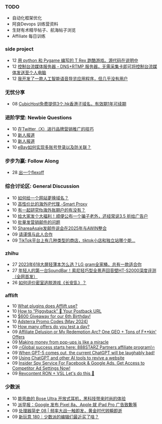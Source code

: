 ### TODO
-  自动化框架优化
-  阿良Devops 训练营资料
-  生财有术精华帖子、航海帖子浏览
-  Affiliate 每日训练

### side project
<!-- sideproject:START -->
-  12 [用 python 和 Pygame 编写的 T Rex 跑酷游戏。源代码在说明中](https://www.youtube.com/watch?v=pZySIXSelCA)
-  12 [控制台流媒体服务器 - DNS+RTMP 服务器，无需采集卡即可将控制台流媒体发送至个人电脑](https://github.com/Aioros/console-streaming-server)
-  12 [我开发了一款人工智能语音导览应用程序，但几乎没有用户](https://www.reddit.com/r/SideProject/comments/18gpp0e/ive_built_an_ai_audio_tour_app_but_have_almost_no/)<!-- sideproject:END -->


### 无忧分享
<!-- ruyo:START -->
-  08 [CubicHost免费提供3个.hk香港子域名，有效期1年可续期](https://51.ruyo.net/18660.html)<!-- ruyo:END -->

### 进阶学堂: Newbie Questions
<!-- advertcn1:START -->
-  10 [在Twitter（X）进行品牌营销推广的技巧](https://www.advertcn.com/thread-114957-1-1.html)
-  10 [新人报道](https://www.advertcn.com/thread-114956-1-1.html)
-  10 [新人报道](https://www.advertcn.com/thread-114955-1-1.html)
-  10 [eBay如何实现多账号登录以及防关联？](https://www.advertcn.com/thread-114952-1-1.html)<!-- advertcn1:END -->

### 步步为赢: Follow Along
<!-- advertcn2:START -->
-  28 [出一个flexoff](https://www.advertcn.com/thread-114847-1-1.html)<!-- advertcn2:END -->

### 综合讨论区: General Discussion
<!-- advertcn3:START -->
-  10 [如何给一个网站更换域名？](https://www.advertcn.com/thread-114961-1-1.html)
-  10 [高性价比的海外IP代理,-Smart Proxy](https://www.advertcn.com/thread-114959-1-1.html)
-  10 [有一起研究fb海外账期户的有没有？](https://www.advertcn.com/thread-114954-1-1.html)
-  10 [给大家发个大福利！顺便公布一个骗子老外，还经常说3.5 折给广告户](https://www.advertcn.com/thread-114953-1-1.html)
-  10 [批量发营销邮件的问题](https://www.advertcn.com/thread-114950-1-1.html)
-  10 [ShareaAsale发邮件说会在2025年与AWIN整合](https://www.advertcn.com/thread-114949-1-1.html)
-  09 [请谨慎与此人合作](https://www.advertcn.com/thread-114948-1-1.html)
-  09 [TikTok平台上有几种类型的商店，tiktok小店和独立站哪个能...](https://www.advertcn.com/thread-114945-1-1.html)<!-- advertcn3:END -->


### zhihu
<!-- zhihu:START -->
-  27 [2023年618大屏轻薄本怎么选？LG gram全家桶，总有一款适合你](http://zhuanlan.zhihu.com/p/632641888?utm_campaign=rss&utm_medium=rss&utm_source=rss&utm_content=title)
-  27 [年轻人的第一台SoundBar！索尼轻巧型全景声回音壁HT-S2000深度评测（全网首发）](http://zhuanlan.zhihu.com/p/630990296?utm_campaign=rss&utm_medium=rss&utm_source=rss&utm_content=title)
-  26 [如何评价密室逃脱游戏《长安乱》？](http://www.zhihu.com/question/563950552/answer/3045961312?utm_campaign=rss&utm_medium=rss&utm_source=rss&utm_content=title)<!-- zhihu:END -->

### afflift
<!-- afflift:START -->
-  10 [What plugins does Afflift use?](https://afflift.com/f/threads/what-plugins-does-afflift-use.13101/)
-  10 [How to “Piggyback” 🐷 Your Postback URL](https://afflift.com/f/threads/how-to-%E2%80%9Cpiggyback%E2%80%9D-%F0%9F%90%B7-your-postback-url.9986/)
-  10 [$600 Giveaway for our 6th Birthday!](https://afflift.com/f/threads/600-giveaway-for-our-6th-birthday.13055/)
-  10 [Adsterra Promo Codes &lpar;May 2024&rpar;](https://afflift.com/f/threads/adsterra-promo-codes-may-2024.13100/)
-  10 [How many offers do you test a day?](https://afflift.com/f/threads/how-many-offers-do-you-test-a-day.13094/)
-  09 [Affiliate Delusion or My Redemption Arc? One GEO + Tons of F**kin&#39; Offers](https://afflift.com/f/threads/affiliate-delusion-or-my-redemption-arc-one-geo-tons-of-f-kin-offers.13035/)
-  09 [Making money from pop-ups is like a miracle](https://afflift.com/f/threads/making-money-from-pop-ups-is-like-a-miracle.13077/)
-  09 [🔥Global success starts here: 888STARZ Partners affiliate program!🔥](https://afflift.com/f/threads/%F0%9F%94%A5global-success-starts-here-888starz-partners-affiliate-program-%F0%9F%94%A5.12803/)
-  09 [When GPT-5 comes out, the current ChatGPT will be laughably bad!](https://afflift.com/f/threads/when-gpt-5-comes-out-the-current-chatgpt-will-be-laughably-bad.13098/)
-  09 [Using ChatGPT and other AI tools to revive a website](https://afflift.com/f/threads/using-chatgpt-and-other-ai-tools-to-revive-a-website.12532/)
-  09 [Insider Spy Service For Facebook &amp; Google Ads. Get Access to Competitor Ad Settings Now!](https://afflift.com/f/threads/insider-spy-service-for-facebook-google-ads-get-access-to-competitor-ad-settings-now.13060/)
-  09 [Revcontent RON + VSL Let&#39;s do this 🚀](https://afflift.com/f/threads/revcontent-ron-vsl-lets-do-this-%F0%9F%9A%80.9662/)<!-- afflift:END -->

### 少数派
<!-- sspai:START -->
-  10 [能弯曲的 Bose Ultra 开放式耳机，黑科技带来时尚的体验](https://sspai.com/post/88673)
-  10 [派早报：Google 发布 Pixel 8a、Apple 就 iPad Pro 广告致歉等](https://sspai.com/post/88677)
-  09 [处理器简史 08 | 频率大战一触即发，黄金时代转瞬即逝](https://sspai.com/prime/story/sv-anecdotes-08)
-  09 [新玩意 180｜少数派的编辑们最近买了啥？](https://sspai.com/post/88671)<!-- sspai:END -->
